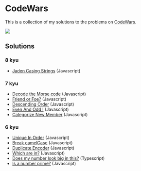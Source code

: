 # CodeWars

This is a collection of my solutions to the problems on [CodeWars](https://www.codewars.com/users/abdeljalil-salhi/).

<img src="https://www.codewars.com/users/abdeljalil-salhi/badges/large" />

## Solutions

### 8 kyu

- [Jaden Casing Strings](/8kyu_jaden_casing_strings/solution.js) (Javascript)

### 7 kyu

- [Decode the Morse code](/7kyu_decode_the_morse_code/solution.js) (Javascript)
- [Friend or Foe?](/7kyu_friend_or_foe/solution.js) (Javascript)
- [Descending Order](/7kyu_descending_order/solution.js) (Javascript)
- [Even And Odd !](/7kyu_even_and_odd/solution.js) (Javascript)
- [Categorize New Member](/7kyu_categorize_new_member/solution.js) (Javascript)

### 6 kyu

- [Unique In Order](/6kyu_unique_in_order/solution.js) (Javascript)
- [Break camelCase](/6kyu_break_camelcase/solution.js) (Javascript)
- [Duplicate Encoder](/6kyu_duplicate_encoder/solution.js) (Javascript)
- [Which are in?](/6kyu_which_are_in/solution.js) (Javascript)
- [Does my number look big in this?](/6kyu_does_my_number_look_big_in_this/solution.ts) (Typescript)
- [Is a number prime?](/6kyu_is_a_number_prime/solution.js) (Javascript)
